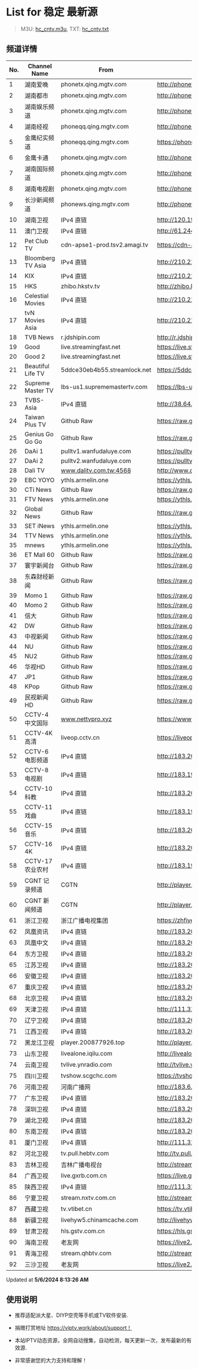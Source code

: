 # List for **稳定 最新源**

> M3U: [hc_cntv.m3u](./hc_cntv.m3u ), TXT: [hc_cntv.txt](./txt/hc_cntv.txt )

## 频道详情

| No. | Channel Name | From | Source |
| --- | ------------ | ---- | ------ |
| 1 | 湖南爱晚 | phonetx.qing.mgtv.com | <http://phonetx.qing.mgtv.com/nn_live/nn_x64/dWlwPTEwMy43MS43MC4xMDMmcWlkPSZzPWI2OTgxZmE0YzZhMDAzZDMyNTU5ZjVmYmYzY2FmM2IwJmVzPTE3MTQ5NzM5OTkmdXVpZD0wZjcxOGU2NTE4OTEyZGJjYTU5MWY3NjYzNDU2N2NjMS02NzQ3NDY2NyZ2PTImYXM9MCZjZG5leF9pZD10eF9waG9uZV9saXZl/HNGGMPP360.m3u8> |
| 2 | 湖南都市 | phonetx.qing.mgtv.com | <http://phonetx.qing.mgtv.com/nn_live/nn_x64/dWlwPTEwMy43MS43MC4xMDMmcWlkPSZzPTNlNzE4YjE5ODQ3YzMwMTY3ZGRlZjkzNWRhNTliZGVkJmVzPTE3MTQ5NzUyMDgmdXVpZD1iMmQ2ZmIyMWZlZTZjYTY5YzAzNzRkYjAxZDQ3YzBlOC02NzQ3NDY2NyZ2PTImYXM9MCZjZG5leF9pZD10eF9waG9uZV9saXZl/HNDSMPP360.m3u8> |
| 3 | 湖南娱乐频道 | phonetx.qing.mgtv.com | <http://phonetx.qing.mgtv.com/nn_live/nn_x64/dWlwPTEwMy43MS43MC4xMDMmcWlkPSZzPTQ5MmMzY2JmMDc3NTM1OWQ1ZjM2ZGUwNmMyOWIzYjliJmVzPTE3MTQ5NjYzMjMmdXVpZD0yODA5NDIzMjliYjlkZDBhM2MxN2I3Njc2NjQwYWVjMS02NzQ3NDY2NyZ2PTImYXM9MCZjZG5leF9pZD10eF9waG9uZV9saXZl/HNYLMPP360.m3u8> |
| 4 | 湖南经视 | phoneqq.qing.mgtv.com | <http://phoneqq.qing.mgtv.com/nn_live/nn_x64/dWlwPTEwMy43MS43MC4xMDMmcWlkPSZzPTc4OWVkMDFlYzg0M2ExOTE4YmU0NWMwNWIwOTdkMjkwJmVzPTE3MTQ5NzI2ODQmdXVpZD03Y2Q5ZWI1MWU0MjQ5MTQ0YTM4NWUyYWIwYTI1NDA5Zi02NzQ3NDY2NyZ2PTImYXM9MCZjZG5leF9pZD1xcV9waG9uZV9saXZl/HNJSMPP360.m3u8> |
| 5 | 金鹰纪实频道 | phoneqq.qing.mgtv.com | <https://phoneqq.qing.mgtv.com/nn_live/nn_x64/dWlwPTEwMy43MS43MC4xMDMmcWlkPSZzPThmMGZkZjQ2ZjlkY2NlNzI0YjQyNGE3MzFhMGIxY2Y2JmVzPTE3MTQ5NTk5MTgmdXVpZD0wOGZjZTg3MDFjMTQ1Mjg4MTJjNDBkZmZlMmFkOGU5Ni02NzQ3NDY2NyZ2PTImYXM9MCZjZG5leF9pZD1xcV9waG9uZV9saXZl/JYJSMPP360.m3u8> |
| 6 | 金鹰卡通 | phonetx.qing.mgtv.com | <http://phonetx.qing.mgtv.com/nn_live/nn_x64/dWlwPTEwMy43MS43MC4xMDMmcWlkPSZzPWY4ZjI3ZTEyODBlYjJhZTM3NTI3ZGRmYWVkYTg5YjcyJmVzPTE3MTQ5NTYxNzMmdXVpZD0yYzQ2NWY1YmFhMmYxNzkwMWVkZWM2N2ExMDljNGMxNi02NzQ3NDY2NyZ2PTImYXM9MCZjZG5leF9pZD10eF9waG9uZV9saXZl/JYKTMPP360.m3u8> |
| 7 | 湖南国际频道 | phonetx.qing.mgtv.com | <http://phonetx.qing.mgtv.com/nn_live/nn_x64/dWlwPTEwMy43MS43MC4xMDMmcWlkPSZzPWQ0NjI1MmMzYTBkYmE4OWZiMzQyZTZlZGNmY2JlMmI4JmVzPTE3MTQ5NjUzNTgmdXVpZD00YTNhYWI4NjhiZWMxNWI5NDkyMzVkMWFmNTAyZmM3Mi02NzQ3NDY2NyZ2PTImYXM9MCZjZG5leF9pZD10eF9waG9uZV9saXZl/HNGJMPP360.m3u8> |
| 8 | 湖南电视剧 | phonetx.qing.mgtv.com | <http://phonetx.qing.mgtv.com/nn_live/nn_x64/dWlwPTEwMy43MS43MC4xMDMmcWlkPSZzPTMzYTE1OTk4NDdjM2Q3Y2UwNDAxN2ZjNDhiNzY3ZWI5JmVzPTE3MTQ5NTgxMjYmdXVpZD0wZTk3Mzk3MGQxYWZhZDljZjJhMTg0Y2VjMmNkMWI4My02NzQ3NDY2NyZ2PTImYXM9MCZjZG5leF9pZD10eF9waG9uZV9saXZl/HNDSJMPP360.m3u8> |
| 9 | 长沙新闻频道 | phonews.qing.mgtv.com | <http://phonews.qing.mgtv.com/nn_live/nn_x64/dWlwPTEwMy43MS43MC4xMDMmcWlkPSZzPWE2M2Q2MzUzMDNkZTdmZDgwOTJmOTA2ZjViYWQzMDBiJmVzPTE3MTQ5NzEwMDYmdXVpZD1jY2ZiNTkzZTE2YWUzZTQ1MWYxOTE2YzFiZjJmM2NhZS02NzQ3NDY2NyZ2PTImYXM9MCZjZG5leF9pZD13c19waG9uZTM,/CSXWMPP360.m3u8> |
| 10 | 湖南卫视 | IPv4 直链 | <http://120.196.232.43:8088/rrs03.hw.gmcc.net/PLTV/651/224/3221226698/1.m3u8> |
| 11 | 澳门卫视 | IPv4 直链 | <http://61.244.22.4/ch1/ch1.live/playlist.m3u8> |
| 12 | Pet Club TV | cdn-apse1-prod.tsv2.amagi.tv | <https://cdn-apse1-prod.tsv2.amagi.tv/linear/amg01076-lightningintern-petclub-samsungnz/playlist.m3u8> |
| 13 | Bloomberg TV Asia | IPv4 直链 | <http://210.210.155.37/dr9445/h/h03/index.m3u8> |
| 14 | KIX | IPv4 直链 | <http://210.210.155.37/dr9445/h/h07/index.m3u8> |
| 15 | HKS | zhibo.hkstv.tv | <http://zhibo.hkstv.tv/livestream/mutfysrq/playlist.m3u8> |
| 16 | Celestial Movies | IPv4 直链 | <http://210.210.155.37/dr9445/h/h14/index.m3u8> |
| 17 | tvN Movies Asia | IPv4 直链 | <http://210.210.155.37/dr9445/h/h21/index.m3u8> |
| 18 | TVB News | r.jdshipin.com | <http://r.jdshipin.com/CkuBd> |
| 19 | Good | live.streamingfast.net | <https://live.streamingfast.net/osmflivech1.m3u8> |
| 20 | Good 2 | live.streamingfast.net | <https://live.streamingfast.net/osmflivech2.m3u8> |
| 21 | Beautiful Life TV | 5ddce30eb4b55.streamlock.net | <https://5ddce30eb4b55.streamlock.net/bltvhd/bltv1/playlist.m3u8> |
| 22 | Supreme Master TV | lbs-us1.suprememastertv.com | <https://lbs-us1.suprememastertv.com/720p.m3u8> |
| 23 | TVBS-Asia | IPv4 直链 | <http://38.64.72.148/hls/modn/list/4005/playlist.m3u8> |
| 24 | Taiwan Plus TV | Github Raw | <https://raw.githubusercontent.com/ChiSheng9/iptv/master/TV78.m3u8> |
| 25 | Genius Go Go Go | Github Raw | <https://raw.githubusercontent.com/ChiSheng9/iptv/master/TV26.m3u8> |
| 26 | DaAi 1 | pulltv1.wanfudaluye.com | <https://pulltv1.wanfudaluye.com/live/tv1.m3u8> |
| 27 | DaAi 2 | pulltv2.wanfudaluye.com | <https://pulltv2.wanfudaluye.com/live/tv2.m3u8> |
| 28 | Dali TV | www.dalitv.com.tw:4568 | <http://www.dalitv.com.tw:4568/live/dali/index.m3u8> |
| 29 | EBC YOYO | ythls.armelin.one | <https://ythls.armelin.one/channel/UCiWRSesvSYmY7YOyz0tv_zQ.m3u8> |
| 30 | CTi News | Github Raw | <https://raw.githubusercontent.com/ChiSheng9/iptv/master/TV28.m3u8> |
| 31 | FTV News | ythls.armelin.one | <https://ythls.armelin.one/channel/UC2VmWn8dAqkzlQqvy02E1PA.m3u8> |
| 32 | Global News | Github Raw | <https://raw.githubusercontent.com/ChiSheng9/iptv/master/TV02.m3u8> |
| 33 | SET iNews | ythls.armelin.one | <https://ythls.armelin.one/channel/UCoNYj9OFHZn3ACmmeRCPwbA.m3u8> |
| 34 | TTV News | ythls.armelin.one | <https://ythls.armelin.one/channel/UC8ROUUjHzEQm-ndb69CX8Ww.m3u8> |
| 35 | mnews | ythls.armelin.one | <https://ythls.armelin.one/channel/UC4LjkybVKXCDlneVXlKAbmw.m3u8> |
| 36 | ET Mall 60 | Github Raw | <https://raw.githubusercontent.com/ChiSheng9/iptv/master/TV18.m3u8> |
| 37 | 寰宇新闻台 | Github Raw | <https://raw.githubusercontent.com/ChiSheng9/iptv/master/TV02.m3u8> |
| 38 | 东森财经新闻 | Github Raw | <https://raw.githubusercontent.com/ChiSheng9/iptv/master/TV03.m3u8> |
| 39 | Momo 1 | Github Raw | <https://raw.githubusercontent.com/ChiSheng9/iptv/master/TV04.m3u8> |
| 40 | Momo 2 | Github Raw | <https://raw.githubusercontent.com/ChiSheng9/iptv/master/TV05.m3u8> |
| 41 | 信大 | Github Raw | <https://raw.githubusercontent.com/ChiSheng9/iptv/master/TV07.m3u8> |
| 42 | DW | Github Raw | <https://raw.githubusercontent.com/ChiSheng9/iptv/master/TV08.m3u8> |
| 43 | 中视新闻 | Github Raw | <https://raw.githubusercontent.com/ChiSheng9/iptv/master/TV09.m3u8> |
| 44 | NU | Github Raw | <https://raw.githubusercontent.com/ChiSheng9/iptv/master/TV10.m3u8> |
| 45 | NU2 | Github Raw | <https://raw.githubusercontent.com/ChiSheng9/iptv/master/TV14.m3u8> |
| 46 | 华视HD | Github Raw | <https://raw.githubusercontent.com/ChiSheng9/iptv/master/TV12.m3u8> |
| 47 | JP1 | Github Raw | <https://raw.githubusercontent.com/ChiSheng9/iptv/master/TV15.m3u8> |
| 48 | KPop | Github Raw | <https://raw.githubusercontent.com/ChiSheng9/iptv/master/TV16.m3u8> |
| 49 | 民视新闻HD | Github Raw | <https://raw.githubusercontent.com/ChiSheng9/iptv/master/TV17.m3u8> |
| 50 | CCTV-4 中文国际 | www.nettvpro.xyz | <https://www.nettvpro.xyz/player/videojs.php?url=https://edge2.laotv.la/live/CCTV4A/index.m3u8> |
| 51 | CCTV-4K 高清 | liveop.cctv.cn | <https://liveop.cctv.cn/hls/4KHD/playlist.m3u8> |
| 52 | CCTV-6 电影频道 | IPv4 直链 | <http://183.204.13.185/mmst.v.smtcdns.net/hlslive-tx-cdn.ysp.cctv.cn/cctv/2022574301.m3u8> |
| 53 | CCTV-8 电视剧 | IPv4 直链 | <http://183.196.25.171:808/hls/77/index.m3u8> |
| 54 | CCTV-10 科教 | IPv4 直链 | <http://183.204.13.185/mmst.v.smtcdns.net/hlslive-tx-cdn.ysp.cctv.cn/cctv/2022573001.m3u8> |
| 55 | CCTV-11 戏曲 | IPv4 直链 | <http://183.196.25.171:808/hls/11/index.m3u8> |
| 56 | CCTV-15 音乐 | IPv4 直链 | <http://183.204.13.185/mmst.v.smtcdns.net/hlslive-tx-cdn.ysp.cctv.cn/cctv/2022575501.m3u8> |
| 57 | CCTV-16 4K | IPv4 直链 | <http://183.204.13.195/1.v.smtcdns.net/hlslive-tx-cdn.ysp.cctv.cn/ysp/2022575402.m3u8> |
| 58 | CCTV-17 农业农村 | IPv4 直链 | <http://183.196.25.171:808/hls/93/index.m3u8> |
| 59 | CGNT 记录频道 | CGTN | <http://player.200877926.top/169l/vjs/?id=https://livedoc.cgtn.com/1000d/prog_index.m3u8> |
| 60 | CGNT 新闻频道 | CGTN | <http://player.200877926.top/169l/vjs/?id=http://live.cgtn.com/1000/prog_index.m3u8> |
| 61 | 浙江卫视 | 浙江广播电视集团 | <https://zhfivel02.cztv.com/channel01/720p.m3u8?auth_key=1714954046-df34b5e1349433d79c4bd31d5c26b401-0-b34dda88073555a97cd1c1d930b6bab5> |
| 62 | 凤凰资讯 | IPv4 直链 | <http://183.204.13.237/cee7354084e908e7d71a99f88ecd0c61.v.smtcdns.net/qctv.fengshows.cn/live/0701pin72.m3u8> |
| 63 | 凤凰中文 | IPv4 直链 | <http://183.204.13.237/cee7354084e908e7d71a99f88ecd0c61.v.smtcdns.net/qctv.fengshows.cn/live/0701pcc72.m3u8> |
| 64 | 东方卫视 | IPv4 直链 | <http://183.204.13.185/mmst.v.smtcdns.net/hlslive-tx-cdn.ysp.cctv.cn/cctv/2000292401.m3u8> |
| 65 | 江苏卫视 | IPv4 直链 | <http://183.204.13.185/mmst.v.smtcdns.net/hlslive-tx-cdn.ysp.cctv.cn/cctv/2000295601.m3u8> |
| 66 | 安徽卫视 | IPv4 直链 | <http://183.204.13.185/mmst.v.smtcdns.net/hlslive-tx-cdn.ysp.cctv.cn/cctv/2000298001.m3u8> |
| 67 | 重庆卫视 | IPv4 直链 | <http://183.204.13.185/mmst.v.smtcdns.net/hlslive-tx-cdn.ysp.cctv.cn/cctv/2000297801.m3u8> |
| 68 | 北京卫视 | IPv4 直链 | <http://183.204.13.185/mmst.v.smtcdns.net/hlslive-tx-cdn.ysp.cctv.cn/cctv/2000272101.m3u8> |
| 69 | 天津卫视 | IPv4 直链 | <http://111.31.122.126/cf.v.smtcdns.net/hljbuv52.live.bestvcdn.com.cn/liveplay-kk.rtxapp.com/live/program/live/tjwshd/2300000/mnf.m3u8> |
| 70 | 辽宁卫视 | IPv4 直链 | <http://183.204.13.185/mmst.v.smtcdns.net/hlslive-tx-cdn.ysp.cctv.cn/cctv/2000281301.m3u8> |
| 71 | 江西卫视 | IPv4 直链 | <http://183.204.13.185/mmst.v.smtcdns.net/hlslive-tx-cdn.ysp.cctv.cn/cctv/2000294101.m3u8> |
| 72 | 黑龙江卫视 | player.200877926.top | <http://player.200877926.top/videojs.php?id=https://idclive.hljtv.com:4430/live/hljws_own.m3u8> |
| 73 | 山东卫视 | livealone.iqilu.com | <http://livealone.iqilu.com/iqilu/sdtvhjOF03kn.m3u8?wsSession=845580bedcb955898fed6392-171495575734107&wsIPSercert=f1ed5e80c31ab65580d88c6bbb451005> |
| 74 | 云南卫视 | tvlive.ynradio.com | <http://tvlive.ynradio.com/live/yunnanweishi/chunks.m3u8> |
| 75 | 四川卫视 | tvshow.scgchc.com | <https://tvshow.scgchc.com/hdlive/sctv18f9fb5888dedbe0c6a1b/1.m3u8> |
| 76 | 河南卫视 | 河南广播网 | <http://183.6.211.24/tvcdn.stream3.hndt.com/tv/65c4a6d5017e1000b2b6ea2500000000_transios/playlist.m3u8?wsSecret=febdf82d96c3815a3d22df9a8b18bf85&wsTime=1714960209&wsSession=01c9798caa43138a585be81b-171495576446191&wsIPSercert=f1ed5e80c31ab65580d88c6bbb451005&wsiphost=local&wsBindIP=1> |
| 77 | 广东卫视 | IPv4 直链 | <http://183.204.13.185/mmst.v.smtcdns.net/hlslive-tx-cdn.ysp.cctv.cn/cctv/2000292701.m3u8> |
| 78 | 深圳卫视 | IPv4 直链 | <http://183.204.13.185/mmst.v.smtcdns.net/hlslive-tx-cdn.ysp.cctv.cn/cctv/2000292201.m3u8> |
| 79 | 湖北卫视 | IPv4 直链 | <http://183.204.13.185/mmst.v.smtcdns.net/hlslive-tx-cdn.ysp.cctv.cn/cctv/2000294501.m3u8> |
| 80 | 东南卫视 | IPv4 直链 | <http://183.204.13.185/mmst.v.smtcdns.net/hlslive-tx-cdn.ysp.cctv.cn/cctv/2000292501.m3u8> |
| 81 | 厦门卫视 | IPv4 直链 | <http://111.31.122.126/cf.v.smtcdns.net/hljbuv52.live.bestvcdn.com.cn/liveplay-kk.rtxapp.com/live/program/live/xmws/1300000/mnf.m3u8> |
| 82 | 河北卫视 | tv.pull.hebtv.com | <http://tv.pull.hebtv.com/jishi/weishipindao.m3u8?t=2510710360&k=f1b16a3a3866dafecb94ec2bb4160e58> |
| 83 | 吉林卫视 | 吉林广播电视台 | <http://stream1.jlntv.cn/jlws/playlist.m3u8?_upt=46b34af91714962983> |
| 84 | 广西卫视 | live.gxrb.com.cn | <https://live.gxrb.com.cn/tv/gxtvlive01/index.m3u8> |
| 85 | 陕西卫视 | IPv4 直链 | <http://111.31.122.126/cf.v.smtcdns.net/hljbuv52.live.bestvcdn.com.cn/liveplay-kk.rtxapp.com/live/program/live/sxws/1300000/mnf.m3u8> |
| 86 | 宁夏卫视 | stream.nxtv.com.cn | <http://stream.nxtv.com.cn/wspd/sd/live.m3u8?_upt=ba86f6ac1715097126> |
| 87 | 西藏卫视 | tv.vtibet.cn | <https://tv.vtibet.cn/live/vuXz3cg3TmRUYg.m3u8?secret=b8c6269d4fd0931e741db2ed82fb50aa&time=66382615> |
| 88 | 新疆卫视 | livehyw5.chinamcache.com | <http://livehyw5.chinamcache.com/hyw/zb01.m3u8?txSecret=ac4608d03b3fec4557d137827a3f4bb6&txTime=95A66655> |
| 89 | 甘肃卫视 | hls.gstv.com.cn | <https://hls.gstv.com.cn/49048r/6e1sy2.m3u8> |
| 90 | 海南卫视 | 老友网 | <https://live2.hnntv.cn/srs/tv/lywsgq.m3u8?_upt=22f8eebf1714962088> |
| 91 | 青海卫视 | stream.qhbtv.com | <http://stream.qhbtv.com/qhws/sd/live.m3u8?_upt=34e2607e1714953472> |
| 92 | 三沙卫视 | 老友网 | <https://live2.hnntv.cn/srs/tv/ssws.m3u8?_upt=85a7e1fa1714960500> |

Updated at **5/6/2024 8:13:26 AM**

## 使用说明

- 推荐适配派大星、DIYP空壳等手机或TV软件安装.

- 捐赠打赏地址 <https://viptv.work/about/support！>

- 本站IPTV动态资源，全网自动搜集，自动检测，每天更新一次，发布最新的有效源.

- 非常感谢您的大力支持和理解！
